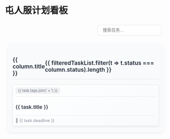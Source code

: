 # 屯人服计划看板

<script setup>
import { ref, computed } from 'vue'

const tasks = ref([
  {
    id: 1,
    title: '商店系统优化',
    status: 'in-progress',
    tags: ['经济', '商店'],
    deadline: '2025-05-24'
  },
  {
    id: 2,
    title: '更多拓展玩法',
    status: 'pending',
    tags: ['玩法'],
    deadline: '2025-06-07'
  },
  {
    id: 3,
    title: '枪械强度平衡',
    status: 'in-progress',
    tags: ['玩法', '枪械'],
    deadline: '2025-05-27'
  },
  {
    id: 3,
    title: '副本世界',
    status: 'planned',
    tags: ['玩法', '副本'],
    deadline: '2025-08-03'
  },
  {
    id: 3,
    title: '任务系统',
    status: 'planned',
    tags: ['玩法'],
    deadline: '2025-06-08'
  },
  {
    id: 4,
    title: '酿酒玩法',
    status: 'completed',
    tags: ['玩法'],
    deadline: '2025-07-28'
  }
])

const filteredTasks = ref('')

const filteredTaskList = computed(() => {
  if (!filteredTasks.value) return tasks.value
  return tasks.value.filter(t => 
    t.title.toLowerCase().includes(filteredTasks.value.toLowerCase()) || 
    t.tags.some(tag => tag.toLowerCase().includes(filteredTasks.value.toLowerCase()))
  )
})

const getStatusColor = (status) => {
  switch(status) {
    case 'pending': return '#F59E0B'
    case 'planned': return '#8B5CF6'
    case 'in-progress': return '#3B82F6'
    case 'completed': return '#10B981'
    default: return '#9CA3AF'
  }
}
</script>

  <div class="board-container">
    <!-- 搜索与筛选 -->
    <div class="controls">
      <input 
        v-model="filteredTasks"
        placeholder="搜索任务..."
        class="search-input"
      >
    </div>
    <!-- 看板布局 -->
    <div class="board-columns">
      <!-- 列定义 -->
      <div 
        v-for="(column, index) in [
          {status: 'pending', title: '未计划'},
          {status: 'planned', title: '进行中'},
          {status: 'in-progress', title: '持续中'},
          {status: 'completed', title: '已完成'}
        ]" 
        :key="index"
        class="board-column"
      >
        <h3 class="column-title">
          {{ column.title }} 
          <span class="task-count">
            {{ filteredTaskList.filter(t => t.status === column.status).length }}
          </span>
        </h3>
        <!-- 任务卡片 -->
        <div 
          v-for="task in filteredTaskList.filter(t => t.status === column.status)" 
          :key="task.id"
          class="task-card"
          :style="{ backgroundColor: getStatusColor(task.status) + '20' }"
        >
          <div class="task-header">
            <span class="task-tags">
              {{ task.tags.join(' • ') }}
            </span>
          </div>
          <h4 class="task-title">{{ task.title }}</h4>
          <div class="task-footer">
            <span class="deadline">📅 {{ task.deadline }}</span>
          </div>
        </div>
      </div>
    </div>
  </div>

<style scoped>
.board-container {
  padding: 0.5rem;
  max-width: 1200px;
  margin: 0 auto;
}

.controls {
  display: flex;
  justify-content: flex-end;
  margin-bottom: 1.5rem;
}

.search-input {
  padding: 0.5rem 1rem;
  margin-right: 0.5rem;
  border-radius: 8px;
  border: 1px solid #e4e4e4;
  width: 200px;
  transition: all 0.3s ease;
}

.search-input:focus {
  outline: none;
  border-color: #3B82F6;
  box-shadow: 0 0 0 3px rgba(59, 130, 246, 0.2);
}

.filter-btn {
  padding: 0.5rem 1rem;
  background: linear-gradient(to right, #3B82F6, #6366F1);
  color: white;
  border: none;
  border-radius: 8px;
  cursor: pointer;
  transition: transform 0.2s ease;
}

.filter-btn:hover {
  transform: scale(1.05);
}

.search-icon {
  position: absolute;
  right: 1.2rem;
  top: 0.6rem;
  pointer-events: none;
  transition: fill 0.3s ease;
}

.task-icon {
  margin-right: 0.5rem;
  transition: transform 0.3s ease;
}

.task-card:hover .task-icon {
  transform: rotate(15deg);
}

.engagement-icon {
  margin-right: 0.3rem;
  transition: transform 0.3s ease;
}

.likes-count {
  font-size: 0.8rem;
}

.board-columns {
  display: grid;
  grid-template-columns: repeat(auto-fit, minmax(250px, 1fr));
  gap: 1.5rem;
}

.board-column {
  background: #f9fafb;
  padding: 1rem;
  border-radius: 12px;
  box-shadow: 0 4px 6px rgba(0, 0, 0, 0.05);
}

.column-title {
  font-size: 1.1rem;
  font-weight: 600;
  margin-bottom: 1rem;
  display: flex;
  justify-content: space-between;
  align-items: center;
  color: #1f2937;
  border-bottom: 1px solid #e5e7eb;
  padding-bottom: 0.5rem;
}

.task-card {
  background: linear-gradient(145deg, #ffffff, #f8fafc);
  border-radius: 10px;
  padding: 1rem;
  margin-bottom: 1rem;
  box-shadow: 0 4px 6px rgba(0, 0, 0, 0.05);
  transition: all 0.3s ease;
  border: 1px solid #e5e7eb;
}

.task-card:hover {
  transform: translateY(-5px) scale(1.01);
  box-shadow: 0 10px 15px rgba(0, 0, 0, 0.1);
}

.task-card {
  padding: 0.5rem;
  margin: 0.25rem 0;
  border-radius: 0.375rem;
}

.task-header {
  font-size: 0.875rem;
  margin-bottom: 0.25rem;
}

.task-title {
  font-size: 1rem;
  margin-bottom: 0.375rem;
}

.task-footer {
  font-size: 0.75rem;
  opacity: 0.8;
}

.task-header {
  display: flex;
  justify-content: space-between;
  align-items: center;
  margin-bottom: 0.5rem;
  padding-bottom: 0.5rem;
  border-bottom: 1px solid #e5e7eb;
}

.task-icon {
  display: inline-block;
  width: 20px;
  height: 20px;
  background-size: cover;
  transition: transform 0.3s ease;
}

.task-card:hover .task-icon {
  transform: rotate(15deg);
}

.task-tags {
  font-size: 0.7rem;
  color: #6b7280;
  background: rgba(107, 114, 128, 0.1);
  padding: 0.2rem 0.5rem;
  border-radius: 6px;
}

.task-title {
  font-size: 1rem;
  margin-bottom: 1rem;
  color: #111827;
  font-weight: 500;
}

.task-footer {
  display: flex;
  justify-content: space-between;
  align-items: center;
  margin-top: 0.5rem;
  padding-top: 0.5rem;
  border-top: 1px solid #e5e7eb;
}

.deadline {
  color: #6b7280;
  font-size: 0.8rem;
  display: flex;
  align-items: center;
  gap: 0.3rem;
}

.engagement {
  display: flex;
  gap: 0.5rem;
}

.likes, .comments {
  font-size: 0.8rem;
  display: flex;
  align-items: center;
  gap: 0.2rem;
  padding: 0.2rem 0.5rem;
  border-radius: 6px;
  transition: all 0.2s ease;
}

.likes:hover {
  background: rgba(59, 130, 246, 0.1);
}

.comments:hover {
  background: rgba(147, 197, 253, 0.1);
}

/* 响应式设计 */
@media (max-width: 768px) {
  .board-columns {
    grid-template-columns: 1fr;
  }
  
  .controls {
    flex-direction: column;
  }
  
  .search-input {
    margin-bottom: 0.5rem;
  }
}
</style>